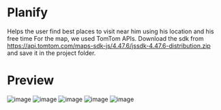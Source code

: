 # Planify
Helps the user find best places to visit near him using his location and his free time
For the map, we used TomTom APIs. 
Download the sdk from https://api.tomtom.com/maps-sdk-js/4.47.6/jssdk-4.47.6-distribution.zip and save it in the project folder.
# Preview
![image](https://user-images.githubusercontent.com/50575195/86018881-8ed32980-ba43-11ea-8828-7edbc3762431.png)
![image](https://user-images.githubusercontent.com/50575195/86019400-2e90b780-ba44-11ea-8c9f-3fef8a693b80.png)
![image](https://user-images.githubusercontent.com/50575195/86019597-6d267200-ba44-11ea-817a-c6e4eb80cf2f.png)
![image](https://user-images.githubusercontent.com/50575195/86019783-a959d280-ba44-11ea-8f7a-4941dc384ac6.png)
![image](https://user-images.githubusercontent.com/50575195/86020039-0786b580-ba45-11ea-8ad2-60fb042d85cd.png)
